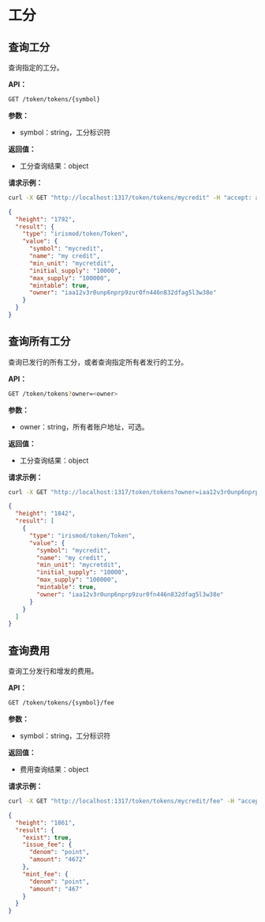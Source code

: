 <!--
order: 3
-->

# 工分

## 查询工分

查询指定的工分。

**API：**

```bash
GET /token/tokens/{symbol}
```

**参数：**

- symbol：string，工分标识符

**返回值：**

- 工分查询结果：object

**请求示例：**

```bash
curl -X GET "http://localhost:1317/token/tokens/mycredit" -H "accept: application/json" | jq
```

```json
{
  "height": "1792",
  "result": {
    "type": "irismod/token/Token",
    "value": {
      "symbol": "mycredit",
      "name": "my credit",
      "min_unit": "mycretdit",
      "initial_supply": "10000",
      "max_supply": "100000",
      "mintable": true,
      "owner": "iaa12v3r0unp6nprp9zur0fn446n832dfag5l3w38e"
    }
  }
}
```

## 查询所有工分

查询已发行的所有工分，或者查询指定所有者发行的工分。

**API：**

```bash
GET /token/tokens?owner=<owner>
```

**参数：**

- owner：string，所有者账户地址，可选。

**返回值：**

- 工分查询结果：object

**请求示例：**

```bash
curl -X GET "http://localhost:1317/token/tokens?owner=iaa12v3r0unp6nprp9zur0fn446n832dfag5l3w38e" -H "accept: application/json" | jq
```

```json
{
  "height": "1842",
  "result": [
    {
      "type": "irismod/token/Token",
      "value": {
        "symbol": "mycredit",
        "name": "my credit",
        "min_unit": "mycretdit",
        "initial_supply": "10000",
        "max_supply": "100000",
        "mintable": true,
        "owner": "iaa12v3r0unp6nprp9zur0fn446n832dfag5l3w38e"
      }
    }
  ]
}
```

## 查询费用

查询工分发行和增发的费用。

**API：**

```bash
GET /token/tokens/{symbol}/fee
```

**参数：**

- symbol：string，工分标识符

**返回值：**

- 费用查询结果：object

**请求示例：**

```bash
curl -X GET "http://localhost:1317/token/tokens/mycredit/fee" -H "accept: application/json" | jq
```

```json
{
  "height": "1861",
  "result": {
    "exist": true,
    "issue_fee": {
      "denom": "point",
      "amount": "4672"
    },
    "mint_fee": {
      "denom": "point",
      "amount": "467"
    }
  }
}
```
